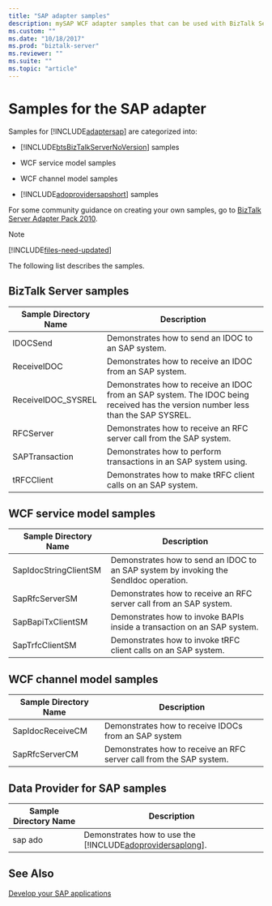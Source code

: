 ```yaml
---
title: "SAP adapter samples"
description: mySAP WCF adapter samples that can be used with BizTalk Server, WCF service model, WCF channel model, and the Data Provider for SAP
ms.custom: ""
ms.date: "10/18/2017"
ms.prod: "biztalk-server"
ms.reviewer: ""
ms.suite: ""
ms.topic: "article"
---
```

# Samples for the SAP adapter
Samples for [!INCLUDE[adaptersap](../../includes/adaptersap-md.md)] are categorized into:  

- [!INCLUDE[btsBizTalkServerNoVersion](../../includes/btsbiztalkservernoversion-md.md)] samples  

- WCF service model samples  

- WCF channel model samples  

- [!INCLUDE[adoprovidersapshort](../../includes/adoprovidersapshort-md.md)] samples  


 For some community guidance on creating your own samples, go to [BizTalk Server Adapter Pack 2010](https://social.technet.microsoft.com/wiki/contents/articles/5118.biztalk-server-adapter-pack-2010.aspx).

> [!NOTE]
> [!INCLUDE[files-need-updated](../../includes/files-need-updated.md)]

 The following list describes the samples.

## BizTalk Server samples  

|Sample Directory Name|Description|  
|---------------------------|-----------------|  
|IDOCSend|Demonstrates how to send an IDOC to an SAP system.|  
|ReceiveIDOC|Demonstrates how to receive an IDOC from an SAP system.|  
|ReceiveIDOC_SYSREL|Demonstrates how to receive an IDOC from an SAP system. The IDOC being received has the version number less than the SAP SYSREL.|  
|RFCServer|Demonstrates how to receive an RFC server call from the SAP system.|  
|SAPTransaction|Demonstrates how to perform transactions in an SAP system using.|  
|tRFCClient|Demonstrates how to make tRFC client calls on an SAP system.|  

## WCF service model samples   

|Sample Directory Name|Description|  
|---------------------------|-----------------|  
|SapIdocStringClientSM|Demonstrates how to send an IDOC to an SAP system by invoking the SendIdoc operation.|  
|SapRfcServerSM|Demonstrates how to receive an RFC server call from an SAP system.|  
|SapBapiTxClientSM|Demonstrates how to invoke BAPIs inside a transaction on an SAP system.|  
|SapTrfcClientSM|Demonstrates how to invoke tRFC client calls on an SAP system.|  

## WCF channel model samples  

|Sample Directory Name|Description|  
|---------------------------|-----------------|  
|SapIdocReceiveCM|Demonstrates how to receive IDOCs from an SAP system|  
|SapRfcServerCM|Demonstrates how to receive an RFC server call from the SAP system.|  

## Data Provider for SAP samples  

| Sample Directory Name |                                             Description                                              |
|-----------------------|------------------------------------------------------------------------------------------------------|
|        sap ado        | Demonstrates how to use the [!INCLUDE[adoprovidersaplong](../../includes/adoprovidersaplong-md.md)]. |

## See Also  
[Develop your SAP applications](../../adapters-and-accelerators/adapter-sap/develop-your-sap-applications.md)
